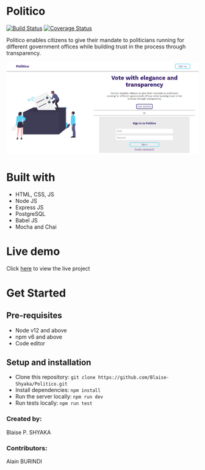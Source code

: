 # Politico

[![Build Status](https://travis-ci.org/Blaise-Shyaka/Politico.svg?branch=develop)](https://travis-ci.org/Blaise-Shyaka/Politico) [![Coverage Status](https://coveralls.io/repos/github/Blaise-Shyaka/Politico/badge.svg?branch=develop)](https://coveralls.io/github/Blaise-Shyaka/Politico?branch=develop)

Politico enables citizens to give their mandate to politicians running for different government offices
while building trust in the process through transparency.

![Project Screenshot](politico-screenshot.png)

# Built with

- HTML, CSS, JS
- Node JS
- Express JS
- PostgreSQL
- Babel JS
- Mocha and Chai

# Live demo

Click [here](https://blaise-shyaka.github.io/Politico/templates/) to view the live project

# Get Started

## Pre-requisites

- Node v12 and above
- npm v6 and above
- Code editor

## Setup and installation

- Clone this repository: `git clone https://github.com/Blaise-Shyaka/Politico.git`
- Install dependencies: `npm install`
- Run the server locally: `npm run dev`
- Run tests locally: `npm run test`

### Created by:

Blaise P. SHYAKA

### Contributors:

Alain BURINDI

